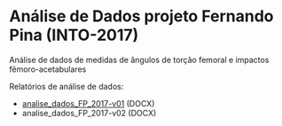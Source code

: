 # Análise de Dados projeto Fernando Pina (INTO-2017)

Análise de dados de medidas de ângulos de torção femoral e impactos fêmoro-acetabulares

Relatórios de análise de dados:

- [analise_dados_FP_2017-v01][reportviz-v01] (DOCX)
- analise_dados_FP_2017-v02 (DOCX)

[reportviz-v01]: report/analise_dados_FP_2017-v01.md
